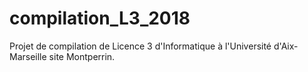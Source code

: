 # compilation_L3_2018

Projet de compilation de Licence 3 d'Informatique à l'Université d'Aix-Marseille site Montperrin.
